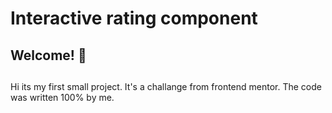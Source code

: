 # Interactive rating component



## Welcome! 👋

## 
Hi its my first small project. It's a challange from frontend mentor.
The code was written 100% by me. 